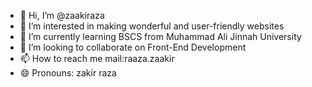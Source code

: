 - 👋 Hi, I’m @zaakiraza
- 👀 I’m interested in making wonderful and user-friendly websites
- 🌱 I’m currently learning BSCS from Muhammad Ali Jinnah University
- 💞️ I’m looking to collaborate on Front-End Development
- 📫 How to reach me mail:raaza.zaakir
- 😄 Pronouns: zakir raza

<!---
zaakiraza/zaakiraza is a ✨ special ✨ repository because its `README.md` (this file) appears on your GitHub profile.
You can click the Preview link to take a look at your changes.
--->
